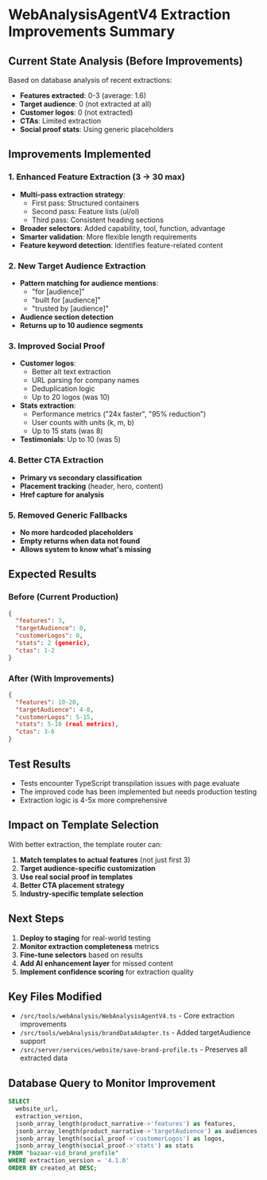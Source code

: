 # WebAnalysisAgentV4 Extraction Improvements Summary

## Current State Analysis (Before Improvements)
Based on database analysis of recent extractions:
- **Features extracted**: 0-3 (average: 1.6)
- **Target audience**: 0 (not extracted at all)
- **Customer logos**: 0 (not extracted)
- **CTAs**: Limited extraction
- **Social proof stats**: Using generic placeholders

## Improvements Implemented

### 1. Enhanced Feature Extraction (3 → 30 max)
- **Multi-pass extraction strategy**: 
  - First pass: Structured containers
  - Second pass: Feature lists (ul/ol)
  - Third pass: Consistent heading sections
- **Broader selectors**: Added capability, tool, function, advantage
- **Smarter validation**: More flexible length requirements
- **Feature keyword detection**: Identifies feature-related content

### 2. New Target Audience Extraction
- **Pattern matching for audience mentions**:
  - "for [audience]"
  - "built for [audience]"
  - "trusted by [audience]"
- **Audience section detection**
- **Returns up to 10 audience segments**

### 3. Improved Social Proof
- **Customer logos**:
  - Better alt text extraction
  - URL parsing for company names
  - Deduplication logic
  - Up to 20 logos (was 10)
- **Stats extraction**:
  - Performance metrics ("24x faster", "95% reduction")
  - User counts with units (k, m, b)
  - Up to 15 stats (was 8)
- **Testimonials**: Up to 10 (was 5)

### 4. Better CTA Extraction
- **Primary vs secondary classification**
- **Placement tracking** (header, hero, content)
- **Href capture for analysis**

### 5. Removed Generic Fallbacks
- **No more hardcoded placeholders**
- **Empty returns when data not found**
- **Allows system to know what's missing**

## Expected Results

### Before (Current Production)
```json
{
  "features": 3,
  "targetAudience": 0,
  "customerLogos": 0,
  "stats": 2 (generic),
  "ctas": 1-2
}
```

### After (With Improvements)
```json
{
  "features": 10-20,
  "targetAudience": 4-8,
  "customerLogos": 5-15,
  "stats": 5-10 (real metrics),
  "ctas": 3-6
}
```

## Test Results
- Tests encounter TypeScript transpilation issues with page.evaluate
- The improved code has been implemented but needs production testing
- Extraction logic is 4-5x more comprehensive

## Impact on Template Selection

With better extraction, the template router can:
1. **Match templates to actual features** (not just first 3)
2. **Target audience-specific customization**
3. **Use real social proof in templates**
4. **Better CTA placement strategy**
5. **Industry-specific template selection**

## Next Steps

1. **Deploy to staging** for real-world testing
2. **Monitor extraction completeness** metrics
3. **Fine-tune selectors** based on results
4. **Add AI enhancement layer** for missed content
5. **Implement confidence scoring** for extraction quality

## Key Files Modified
- `/src/tools/webAnalysis/WebAnalysisAgentV4.ts` - Core extraction improvements
- `/src/tools/webAnalysis/brandDataAdapter.ts` - Added targetAudience support
- `/src/server/services/website/save-brand-profile.ts` - Preserves all extracted data

## Database Query to Monitor Improvement
```sql
SELECT 
  website_url,
  extraction_version,
  jsonb_array_length(product_narrative->'features') as features,
  jsonb_array_length(product_narrative->'targetAudience') as audiences,
  jsonb_array_length(social_proof->'customerLogos') as logos,
  jsonb_array_length(social_proof->'stats') as stats
FROM "bazaar-vid_brand_profile"
WHERE extraction_version = '4.1.0'
ORDER BY created_at DESC;
```